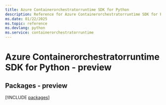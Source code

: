```yaml
---
title: Azure Containerorchestratorruntime SDK for Python
description: Reference for Azure Containerorchestratorruntime SDK for Python
ms.date: 01/22/2025
ms.topic: reference
ms.devlang: python
ms.service: containerorchestratorruntime
---
```

# Azure Containerorchestratorruntime SDK for Python - preview
## Packages - preview
[!INCLUDE [packages](containerorchestratorruntime-index.md)]